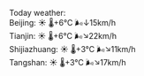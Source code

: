 Today weather:  
Beijing: ☀️ 🌡️+6°C 🌬️↓15km/h  
Tianjin: ☀️ 🌡️+6°C 🌬️↘22km/h  
Shijiazhuang: ☀️ 🌡️+3°C 🌬️↘11km/h  
Tangshan: ☀️ 🌡️+3°C 🌬️↘17km/h  
